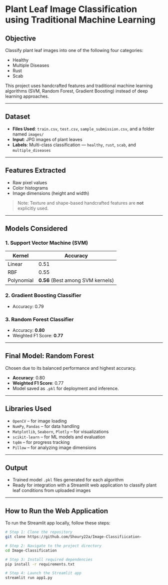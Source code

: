 # Plant Leaf Image Classification using Traditional Machine Learning

## Objective  
Classify plant leaf images into one of the following four categories:  
- Healthy  
- Multiple Diseases  
- Rust  
- Scab  

This project uses handcrafted features and traditional machine learning algorithms (SVM, Random Forest, Gradient Boosting) instead of deep learning approaches.

---

## Dataset  
- **Files Used**: `train.csv`, `test.csv`, `sample_submission.csv`, and a folder named `images/`
- **Input**: JPG images of plant leaves  
- **Labels**: Multi-class classification — `healthy`, `rust`, `scab`, and `multiple_diseases`

---

## Features Extracted  
- Raw pixel values  
- Color histograms  
- Image dimensions (height and width)  

> Note: Texture and shape-based handcrafted features are **not** explicitly used.

---

## Models Considered

### 1. Support Vector Machine (SVM)
| Kernel      | Accuracy |
|-------------|----------|
| Linear      | 0.51     |
| RBF         | 0.55     |
| Polynomial  | **0.56** (Best among SVM kernels)

### 2. Gradient Boosting Classifier
- Accuracy: 0.79

### 3. Random Forest Classifier
- Accuracy: **0.80**
- Weighted F1 Score: **0.77**

---

## Final Model: Random Forest
Chosen due to its balanced performance and highest accuracy.  
- **Accuracy**: 0.80  
- **Weighted F1 Score**: 0.77  
- Model saved as `.pkl` for deployment and inference.

---

## Libraries Used  
- `OpenCV` – for image loading  
- `NumPy`, `Pandas` – for data handling  
- `Matplotlib`, `Seaborn`, `Plotly` – for visualizations  
- `scikit-learn` – for ML models and evaluation  
- `tqdm` – for progress tracking  
- `Pillow` – for analyzing image dimensions

---

## Output  
- Trained model `.pkl` files generated for each algorithm  
- Ready for integration with a Streamlit web application to classify plant leaf conditions from uploaded images

---

## How to Run the Web Application  

To run the Streamlit app locally, follow these steps:

```bash
# Step 1: Clone the repository
git clone https://github.com/Shoury22a/Image-Classifiication-

# Step 2: Navigate to the project directory
cd Image-Classification

# Step 3: Install required dependencies
pip install -r requirements.txt

# Step 4: Launch the Streamlit app
streamlit run app1.py
